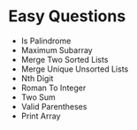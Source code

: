 # Easy Questions

- Is Palindrome
- Maximum Subarray
- Merge Two Sorted Lists
- Merge Unique Unsorted Lists
- Nth Digit
- Roman To Integer
- Two Sum
- Valid Parentheses
- Print Array